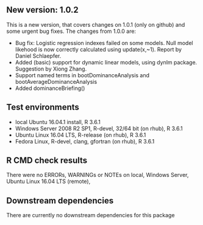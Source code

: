 ## New version: 1.0.2
This is a new version, that covers changes on 1.0.1 (only on github) and some urgent bug fixes. The changes from 1.0.0 are:

- Bug fix: Logistic regression indexes failed on some models. Null model likehood is now correctly calculated using update(x,~1). Report by Daniel Schlaepfer.
- Added (basic) support for dynamic linear models, using dynlm package.  Suggestion by Xiong Zhang.
- Support named terms in bootDominanceAnalysis and bootAverageDominanceAnalysis
- Added dominanceBriefing()

## Test environments
* local Ubuntu 16.04.1 install, R 3.6.1
* Windows Server 2008 R2 SP1, R-devel, 32/64 bit (on rhub), R 3.6.1
* Ubuntu Linux 16.04 LTS, R-release (on rhub), R 3.6.1
* Fedora Linux, R-devel, clang, gfortran (on rhub), R 3.6.1

## R CMD check results
There were no ERRORs, WARNINGs or NOTEs on local, Windows Server,  Ubuntu Linux 16.04 LTS (remote), 



## Downstream dependencies
There are currently no downstream dependencies for this package
